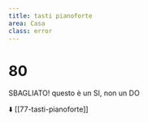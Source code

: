 ```yaml
---
title: tasti pianoforte
area: Casa
class: error
---
```

# 80

SBAGLIATO!
questo è un SI, non un DO

⬇️ [[77-tasti-pianoforte]]

